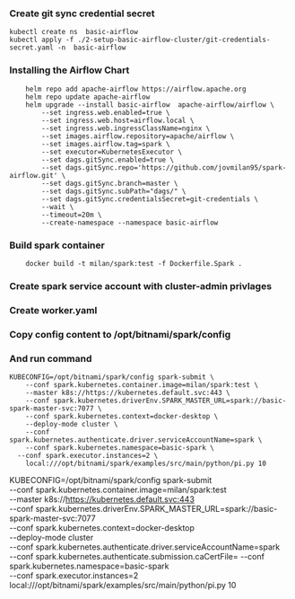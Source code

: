 
### Create git sync credential secret
```
kubectl create ns  basic-airflow
kubectl apply -f ./2-setup-basic-airflow-cluster/git-credentials-secret.yaml -n  basic-airflow
```


### Installing the Airflow Chart
```
    helm repo add apache-airflow https://airflow.apache.org
    helm repo update apache-airflow
    helm upgrade --install basic-airflow  apache-airflow/airflow \
        --set ingress.web.enabled=true \
        --set ingress.web.host=airflow.local \
        --set ingress.web.ingressClassName=nginx \
        --set images.airflow.repository=apache/airflow \
        --set images.airflow.tag=spark \
        --set executor=KubernetesExecutor \
        --set dags.gitSync.enabled=true \
        --set dags.gitSync.repo='https://github.com/jovmilan95/spark-airflow.git' \
        --set dags.gitSync.branch=master \
        --set dags.gitSync.subPath="dags/" \
        --set dags.gitSync.credentialsSecret=git-credentials \
        --wait \
        --timeout=20m \
        --create-namespace --namespace basic-airflow
```
### Build spark container 
```
    docker build -t milan/spark:test -f Dockerfile.Spark .
```
### Create spark service account with cluster-admin privlages
### Create worker.yaml
### Copy config content to /opt/bitnami/spark/config
### And run command
```
KUBECONFIG=/opt/bitnami/spark/config spark-submit \
    --conf spark.kubernetes.container.image=milan/spark:test \
    --master k8s://https://kubernetes.default.svc:443 \
    --conf spark.kubernetes.driverEnv.SPARK_MASTER_URL=spark://basic-spark-master-svc:7077 \
    --conf spark.kubernetes.context=docker-desktop \
    --deploy-mode cluster \
    --conf spark.kubernetes.authenticate.driver.serviceAccountName=spark \
    --conf spark.kubernetes.namespace=basic-spark \
  --conf spark.executor.instances=2 \
    local:///opt/bitnami/spark/examples/src/main/python/pi.py 10

```

KUBECONFIG=/opt/bitnami/spark/config spark-submit \
    --conf spark.kubernetes.container.image=milan/spark:test \
    --master k8s://https://kubernetes.default.svc:443 \
    --conf spark.kubernetes.driverEnv.SPARK_MASTER_URL=spark://basic-spark-master-svc:7077 \
    --conf spark.kubernetes.context=docker-desktop \
    --deploy-mode cluster \
    --conf spark.kubernetes.authenticate.driver.serviceAccountName=spark \
    --conf spark.kubernetes.authenticate.submission.caCertFile=
    --conf spark.kubernetes.namespace=basic-spark \
  --conf spark.executor.instances=2 \
    local:///opt/bitnami/spark/examples/src/main/python/pi.py 10